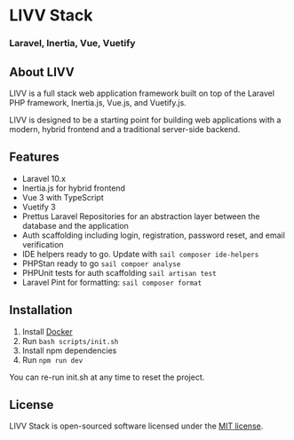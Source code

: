# LIVV Stack
### Laravel, Inertia, Vue, Vuetify

## About LIVV

LIVV is a full stack web application framework built on top of the Laravel PHP framework, Inertia.js, Vue.js, and Vuetify.js. 

LIVV is designed to be a starting point for building web applications with a modern, hybrid frontend and a traditional server-side backend.

## Features

- Laravel 10.x
- Inertia.js for hybrid frontend
- Vue 3 with TypeScript
- Vuetify 3
- Prettus Laravel Repositories for an abstraction layer between the database and the application
- Auth scaffolding including login, registration, password reset, and email verification
- IDE helpers ready to go. Update with `sail composer ide-helpers`
- PHPStan ready to go `sail compoer analyse`
- PHPUnit tests for auth scaffolding `sail artisan test`
- Laravel Pint for formatting: `sail composer format`

## Installation

1. Install [Docker](https://www.docker.com/get-started)
2. Run `bash scripts/init.sh`
3. Install npm dependencies
4. Run `npm run dev`

You can re-run init.sh at any time to reset the project.

## License

LIVV Stack is open-sourced software licensed under the [MIT license](https://opensource.org/licenses/MIT).
